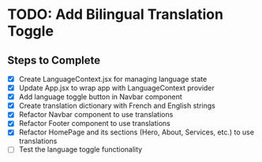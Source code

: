 # TODO: Add Bilingual Translation Toggle

## Steps to Complete
- [x] Create LanguageContext.jsx for managing language state
- [x] Update App.jsx to wrap app with LanguageContext provider
- [x] Add language toggle button in Navbar component
- [x] Create translation dictionary with French and English strings
- [x] Refactor Navbar component to use translations
- [x] Refactor Footer component to use translations
- [x] Refactor HomePage and its sections (Hero, About, Services, etc.) to use translations
- [ ] Test the language toggle functionality
